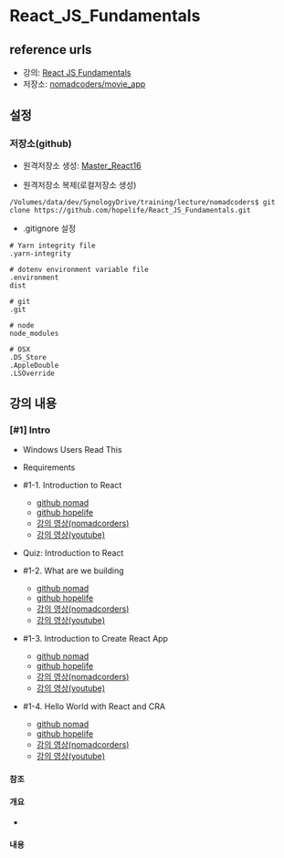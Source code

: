 # React_JS_Fundamentals

## reference urls
- 강의: [React JS Fundamentals](https://academy.nomadcoders.co/courses/enrolled/287802)
- 저장소: [nomadcoders/movie_app](https://github.com/nomadcoders/movie_app)

## 설정
### 저장소(github)

- 원격저장소 생성: [Master_React16](https://github.com/hopelife/React_JS_Fundamentals)

- 원격저장소 복제(로컬저장소 생성)
```
/Volumes/data/dev/SynologyDrive/training/lecture/nomadcoders$ git clone https://github.com/hopelife/React_JS_Fundamentals.git
```

- .gitignore 설정
```
# Yarn integrity file
.yarn-integrity

# dotenv environment variable file
.environment
dist

# git
.git

# node
node_modules

# OSX
.DS_Store
.AppleDouble
.LSOverride
```

## 강의 내용

### [#1] Intro
- Windows Users Read This

- Requirements

- #1-1. Introduction to React
  - [github nomad]()
  - [github hopelife]()
  - [강의 영상(nomadcorders)](https://academy.nomadcoders.co/courses/287802/lectures/4430457)
  - [강의 영상(youtube)]()

- Quiz: Introduction to React

- #1-2. What are we building
  - [github nomad]()
  - [github hopelife]()
  - [강의 영상(nomadcorders)](https://academy.nomadcoders.co/courses/287802/lectures/4430459)
  - [강의 영상(youtube)]()

- #1-3. Introduction to Create React App
  - [github nomad]()
  - [github hopelife]()
  - [강의 영상(nomadcorders)](https://academy.nomadcoders.co/courses/287802/lectures/4430460)
  - [강의 영상(youtube)]()

- #1-4. Hello World with React and CRA
  - [github nomad]()
  - [github hopelife]()
  - [강의 영상(nomadcorders)](https://academy.nomadcoders.co/courses/287802/lectures/4430461)
  - [강의 영상(youtube)]()

#### 참조


#### 개요
- 

#### 내용

##### 

##### 

